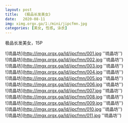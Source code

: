 ```yaml
---
layout: post
title:  《极品长发美女》
date:   2020-08-11
img: ximg.orgx.ga/1:/mini/jipcfmn.jpg
categories: [美女, 性感, 泳衣]
---
```


极品长发美女，15P

![琉晶坊](http://imgx.orgx.ga/ld/jipcfmn/001.jpg ''琉晶坊'') <br>
![琉晶坊](http://imgx.orgx.ga/ld/jipcfmn/002.jpg ''琉晶坊'') <br>
![琉晶坊](http://imgx.orgx.ga/ld/jipcfmn/003.jpg ''琉晶坊'') <br>
![琉晶坊](http://imgx.orgx.ga/ld/jipcfmn/004.jpg ''琉晶坊'') <br>
![琉晶坊](http://imgx.orgx.ga/ld/jipcfmn/005.jpg ''琉晶坊'') <br>
![琉晶坊](http://imgx.orgx.ga/ld/jipcfmn/006.jpg ''琉晶坊'') <br>
![琉晶坊](http://imgx.orgx.ga/ld/jipcfmn/007.jpg ''琉晶坊'') <br>
![琉晶坊](http://imgx.orgx.ga/ld/jipcfmn/008.jpg ''琉晶坊'') <br>
![琉晶坊](http://imgx.orgx.ga/ld/jipcfmn/009.jpg ''琉晶坊'') <br>
![琉晶坊](http://imgx.orgx.ga/ld/jipcfmn/010.jpg ''琉晶坊'') <br>
![琉晶坊](http://imgx.orgx.ga/ld/jipcfmn/011.jpg ''琉晶坊'') <br>
